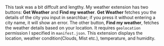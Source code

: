 This task was a bit diffcult and lengthy. My weather extension has two buttons: **Get Weather** and **Find my weather**. **Get Weather** fetches you the details of the city you input in searchbar; if you press it without entering a city name, it will show an error. The other button, **Find my weather**, fetches the weather details based on your location. It requires `geolocation` permission I specified in `manifest.json`. This extension displays the location, weather condition(Clouds, Mist etc.), temperature, and humidity.